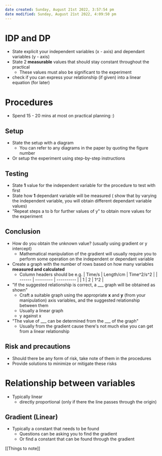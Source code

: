```yaml
---
date created: Sunday, August 21st 2022, 3:57:54 pm
date modified: Sunday, August 21st 2022, 4:09:50 pm
---
```


# IDP and DP

- State explicit your independent variables (x - axis) and dependant variables (y - axis)
- State 2 **measurable** values that should stay constant throughout the practical
	- These values must also be significant to the experiment
- check if you can express your relationship (if given) into a linear equation (for later)

# Procedures

- Spend 15 - 20 mins at most on practical planning :)

## Setup

- State the setup with a diagram
	- You can refer to any diagrams in the paper by quoting the figure number
- Or setup the experiment using step-by-step instructions

## Testing

- State **1** value for the independent variable for the procedure to test with first
- State how **1** dependant variable will be measured ( show that by varying the independent variable, you will obtain different dependant variable values)
- "Repeat steps a to b for further values of y" to obtain more values for the experiment

## Conclusion

- How do you obtain the unknown value? (usually using gradient or y intercept)
	- Mathematical manipulation of the gradient will usually require you to perform some operation on the independent or dependant variable
- Create a graph with the number of rows based on how many variables **measured and calculated**
	- Column headers should be e.g.
| Time/s | Length/cm | Time^2/s^2 |
| ------ | --------- | ---------- |
| 1      | 2         | 1^2           |
- "If the suggested relationship is correct, a ___ graph will be obtained as shown"
	- Craft a suitable graph using the appropriate **x** and **y** (from your manipulation) axis variables, and the suggested relationship between them
	- Usually a linear graph
	- y against x
- "The value of ___ can be determined from the ___ of the graph"
	- Usually from the gradient cause there's not much else you can get from a linear relationship

## Risk and precautions

- Should there be any form of risk, take note of them in the procedures
- Provide solutions to minimize or mitigate these risks

# Relationship between variables

- Typically linear
	- directly proportional (only if there the line passes through the origin)

## Gradient (Linear)

- Typically a constant that needs to be found
	- Questions can be asking you to find the gradient
	- Or find a constant that can be found through the gradient

[[Things to note]]